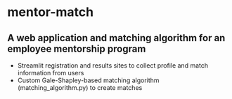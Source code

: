 # mentor-match

## A web application and matching algorithm for an employee mentorship program

* Streamlit registration and results sites to collect profile and match information from users
* Custom Gale-Shapley-based matching algorithm (matching_algorithm.py) to create matches
